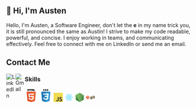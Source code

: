 ## 👋 Hi, I'm Austen
<p>Hello, I'm Austen, a Software Engineer, don't let the <b>e</b> in my name trick you, it is still pronounced the same as Austin! I strive to make my code readable, powerful, and concise. I enjoy working in teams, and communicating effectively. Feel free to connect with me on LinkedIn or send me an email.</p>


## Contact Me 
<a target="_blank" href="https://www.linkedin.com/in/austenbaker/">
  <img align="left" alt="LinkedIn" width="25px" src="https://cdn.jsdelivr.net/npm/simple-icons@v3/icons/linkedin.svg" />
</a>
<a target="_blank" href="mailto:austenbaker@gmail.com">
  <img align="left" alt="Gmail" width="25px" src="https://cdn.jsdelivr.net/npm/simple-icons@v3/icons/gmail.svg" />
</a>


### Skills
<code><img height="35" src="https://raw.githubusercontent.com/github/explore/80688e429a7d4ef2fca1e82350fe8e3517d3494d/topics/html/html.png"></code>
<code><img height="35" src="https://raw.githubusercontent.com/github/explore/80688e429a7d4ef2fca1e82350fe8e3517d3494d/topics/css/css.png"></code>
<code><img height="25" src="https://raw.githubusercontent.com/github/explore/80688e429a7d4ef2fca1e82350fe8e3517d3494d/topics/javascript/javascript.png"></code>
<code><img height="25" src="https://raw.githubusercontent.com/github/explore/80688e429a7d4ef2fca1e82350fe8e3517d3494d/topics/react/react.png"></code>
<code><img height="25" src="https://raw.githubusercontent.com/github/explore/80688e429a7d4ef2fca1e82350fe8e3517d3494d/topics/nodejs/nodejs.png"></code>
<code><img height="25" src="https://raw.githubusercontent.com/github/explore/80688e429a7d4ef2fca1e82350fe8e3517d3494d/topics/git/git.png"></code>


<!--
**AustenBaker/AustenBaker** is a ✨ _special_ ✨ repository because its `README.md` (this file) appears on your GitHub profile.

Here are some ideas to get you started:

- 🔭 I’m currently working on ...
- 🌱 I’m currently learning ...
- 👯 I’m looking to collaborate on ...
- 🤔 I’m looking for help with ...
- 💬 Ask me about ...
- 📫 How to reach me: ...
- 😄 Pronouns: ...
- ⚡ Fun fact: ...
-->
[website]: http://www.austenbaker.com/
[linkedin]: https://www.linkedin.com/in/austenbaker/
[email]: austenbaker225@gmail.com
